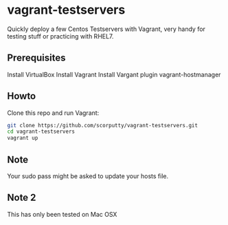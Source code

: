 # vagrant-testservers
Quickly deploy a few Centos Testservers with Vagrant, very handy for testing stuff or practicing with RHEL7.
## Prerequisites
Install VirtualBox
Install Vagrant
Install Vargant plugin vagrant-hostmanager
## Howto
Clone this repo and run Vagrant:
```sh
git clone https://github.com/scorputty/vagrant-testservers.git
cd vagrant-testservers
vagrant up
```
## Note
Your sudo pass might be asked to update your hosts file.
## Note 2
This has only been tested on Mac OSX
